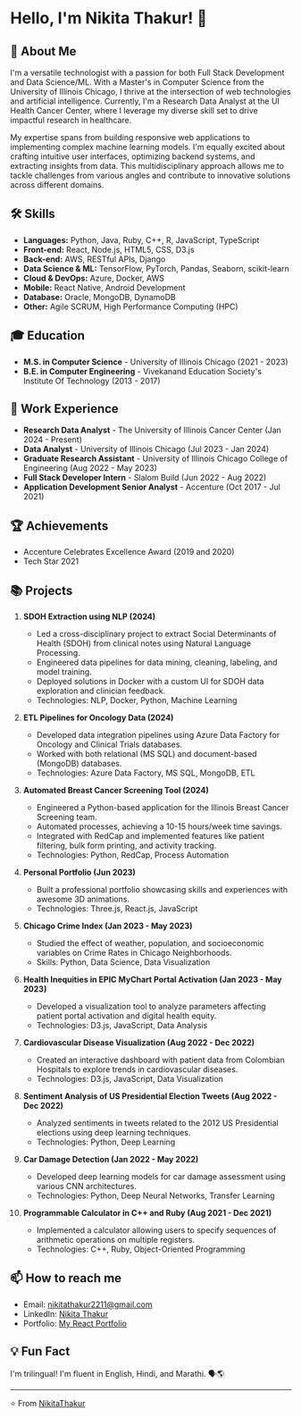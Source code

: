 # Hello, I'm Nikita Thakur! 👋

## 🚀 About Me
I'm a versatile technologist with a passion for both Full Stack Development and Data Science/ML. With a Master's in Computer Science from the University of Illinois Chicago, I thrive at the intersection of web technologies and artificial intelligence. Currently, I'm a Research Data Analyst at the UI Health Cancer Center, where I leverage my diverse skill set to drive impactful research in healthcare.

My expertise spans from building responsive web applications to implementing complex machine learning models. I'm equally excited about crafting intuitive user interfaces, optimizing backend systems, and extracting insights from data. This multidisciplinary approach allows me to tackle challenges from various angles and contribute to innovative solutions across different domains.

## 🛠️ Skills
- **Languages:** Python, Java, Ruby, C++, R, JavaScript, TypeScript
- **Front-end:** React, Node.js, HTML5, CSS, D3.js
- **Back-end:** AWS, RESTful APIs, Django
- **Data Science & ML:** TensorFlow, PyTorch, Pandas, Seaborn, scikit-learn
- **Cloud & DevOps:** Azure, Docker, AWS
- **Mobile:** React Native, Android Development
- **Database:** Oracle, MongoDB, DynamoDB
- **Other:** Agile SCRUM, High Performance Computing (HPC)

## 🎓 Education
- **M.S. in Computer Science** - University of Illinois Chicago (2021 - 2023)
- **B.E. in Computer Engineering** - Vivekanand Education Society's Institute Of Technology (2013 - 2017)

## 💼 Work Experience
- **Research Data Analyst** - The University of Illinois Cancer Center (Jan 2024 - Present)
- **Data Analyst** - University of Illinois Chicago (Jul 2023 - Jan 2024)
- **Graduate Research Assistant** - University of Illinois Chicago College of Engineering (Aug 2022 - May 2023)
- **Full Stack Developer Intern** - Slalom Build (Jun 2022 - Aug 2022)
- **Application Development Senior Analyst** - Accenture (Oct 2017 - Jul 2021)

## 🏆 Achievements
- Accenture Celebrates Excellence Award (2019 and 2020)
- Tech Star 2021

## 📚 Projects

1. **SDOH Extraction using NLP (2024)**
   - Led a cross-disciplinary project to extract Social Determinants of Health (SDOH) from clinical notes using Natural Language Processing.
   - Engineered data pipelines for data mining, cleaning, labeling, and model training.
   - Deployed solutions in Docker with a custom UI for SDOH data exploration and clinician feedback.
   - Technologies: NLP, Docker, Python, Machine Learning

2. **ETL Pipelines for Oncology Data (2024)**
   - Developed data integration pipelines using Azure Data Factory for Oncology and Clinical Trials databases.
   - Worked with both relational (MS SQL) and document-based (MongoDB) databases.
   - Technologies: Azure Data Factory, MS SQL, MongoDB, ETL

3. **Automated Breast Cancer Screening Tool (2024)**
   - Engineered a Python-based application for the Illinois Breast Cancer Screening team.
   - Automated processes, achieving a 10-15 hours/week time savings.
   - Integrated with RedCap and implemented features like patient filtering, bulk form printing, and activity tracking.
   - Technologies: Python, RedCap, Process Automation

4. **Personal Portfolio (Jun 2023)**
   - Built a professional portfolio showcasing skills and experiences with awesome 3D animations.
   - Technologies: Three.js, React.js, JavaScript

5. **Chicago Crime Index (Jan 2023 - May 2023)**
   - Studied the effect of weather, population, and socioeconomic variables on Crime Rates in Chicago Neighborhoods.
   - Skills: Python, Data Science, Data Visualization

6. **Health Inequities in EPIC MyChart Portal Activation (Jan 2023 - May 2023)**
   - Developed a visualization tool to analyze parameters affecting patient portal activation and digital health equity.
   - Technologies: D3.js, JavaScript, Data Analysis

7. **Cardiovascular Disease Visualization (Aug 2022 - Dec 2022)**
   - Created an interactive dashboard with patient data from Colombian Hospitals to explore trends in cardiovascular diseases.
   - Technologies: D3.js, JavaScript, Data Visualization

8. **Sentiment Analysis of US Presidential Election Tweets (Aug 2022 - Dec 2022)**
   - Analyzed sentiments in tweets related to the 2012 US Presidential elections using deep learning techniques.
   - Technologies: Python, Deep Learning

9. **Car Damage Detection (Jan 2022 - May 2022)**
    - Developed deep learning models for car damage assessment using various CNN architectures.
    - Technologies: Python, Deep Neural Networks, Transfer Learning

10. **Programmable Calculator in C++ and Ruby (Aug 2021 - Dec 2021)**
    - Implemented a calculator allowing users to specify sequences of arithmetic operations on multiple registers.
    - Technologies: C++, Ruby, Object-Oriented Programming

## 📫 How to reach me
- Email: nikitathakur2211@gmail.com
- LinkedIn: [Nikita Thakur](https://www.linkedin.com/in/nikita-thakur-b5420ab9/)
- Portfolio: [My React Portfolio](https://nikitasthakur.github.io/react-portfolio/)

## 💡 Fun Fact
I'm trilingual! I'm fluent in English, Hindi, and Marathi. 🗣️🌎

---

⭐️ From [NikitaThakur](https://github.com/NikitaThakur)
